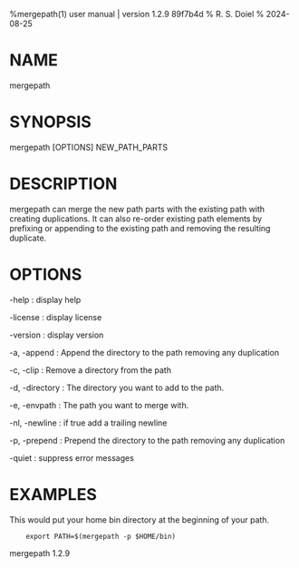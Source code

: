 %mergepath(1) user manual | version 1.2.9 89f7b4d
% R. S. Doiel
% 2024-08-25

# NAME

mergepath

# SYNOPSIS

mergepath [OPTIONS] NEW_PATH_PARTS

# DESCRIPTION

mergepath can merge the new path parts with the existing path with
creating duplications.  It can also re-order existing path elements by
prefixing or appending to the existing path and removing the resulting
duplicate.

# OPTIONS

-help
: display help

-license
: display license

-version
: display version

-a, -append
: Append the directory to the path removing any duplication

-c, -clip
: Remove a directory from the path

-d, -directory
: The directory you want to add to the path.

-e, -envpath
: The path you want to merge with.

-nl, -newline
: if true add a trailing newline

-p, -prepend
: Prepend the directory to the path removing any duplication

-quiet
: suppress error messages


# EXAMPLES

This would put your home bin directory at the beginning of your path.

~~~
	export PATH=$(mergepath -p $HOME/bin)
~~~

mergepath 1.2.9

